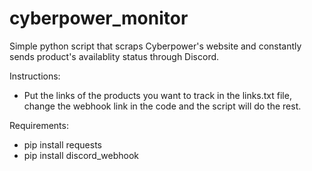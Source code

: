 # cyberpower_monitor
Simple python script that scraps Cyberpower's website and constantly sends product's availablity status through Discord.


Instructions:
- Put the links of the products you want to track in the links.txt file, change the webhook link in the code and the script will do the rest.


Requirements:
- pip install requests
- pip install discord_webhook
